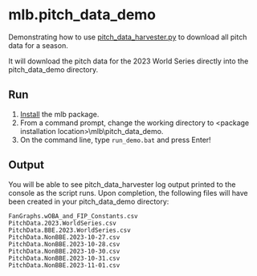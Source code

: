 # mlb.pitch_data_demo

Demonstrating how to use 
[pitch_data_harvester.py](https://github.com/leftyhook/mlb/blob/main/scripts/pitch_data_harvester.py) to download all 
pitch data for a season.

It will download the pitch data for the 2023 World Series directly into the pitch_data_demo directory.

## Run

1. [Install](https://github.com/leftyhook/mlb/blob/main/mlb/README.md#mlb-install) the mlb package.
2. From a command prompt, change the working directory to \<package installation location>\mlb\pitch_data_demo.
3. On the command line, type ```run_demo.bat``` and press Enter!

## Output
You will be able to see pitch_data_harvester log output printed to the console as the script runs. Upon completion, 
the following files will have been created in your pitch_data_demo directory:

    FanGraphs.wOBA_and_FIP_Constants.csv
    PitchData.2023.WorldSeries.csv
    PitchData.BBE.2023.WorldSeries.csv
    PitchData.NonBBE.2023-10-27.csv
    PitchData.NonBBE.2023-10-28.csv
    PitchData.NonBBE.2023-10-30.csv
    PitchData.NonBBE.2023-10-31.csv
    PitchData.NonBBE.2023-11-01.csv